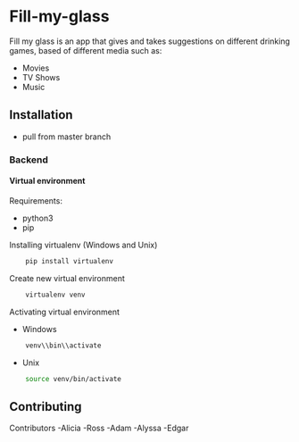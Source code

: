 # Fill-my-glass

Fill my glass is an app that gives and takes suggestions on different drinking games, based of different media
such as:
 - Movies
 - TV Shows
 - Music

## Installation
 - pull from master branch
### Backend
#### Virtual environment 
Requirements:
- python3
- pip

Installing virtualenv (Windows and Unix)
```bash
    pip install virtualenv
```
Create new virtual environment
```bash
    virtualenv venv
```
Activating virtual environment
-   Windows
```bash
    venv\\bin\\activate
```
- Unix
```bash
    source venv/bin/activate
```

## Contributing
Contributors
-Alicia 
-Ross
-Adam
-Alyssa
-Edgar